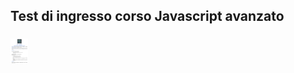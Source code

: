 ## Test di ingresso corso Javascript avanzato

###

<div align="left">
  <img src="Test_di_ingresso_JSA.svg" height="40" alt="test logo"  />
  <img width="100%" />
</div>

###
